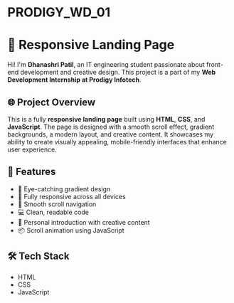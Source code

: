 # PRODIGY_WD_01
# 🚀 Responsive Landing Page

Hi! I'm **Dhanashri Patil**, an IT engineering student passionate about front-end development and creative design. This project is a part of my **Web Development Internship at Prodigy Infotech**.

## 🌐 Project Overview

This is a fully **responsive landing page** built using **HTML**, **CSS**, and **JavaScript**. The page is designed with a smooth scroll effect, gradient backgrounds, a modern layout, and creative content. It showcases my ability to create visually appealing, mobile-friendly interfaces that enhance user experience.

## 📌 Features

- 🌈 Eye-catching gradient design
- 📱 Fully responsive across all devices
- 🔗 Smooth scroll navigation
- 💻 Clean, readable code
- 🧠 Personal introduction with creative content
- 📦 Scroll animation using JavaScript

## 🛠 Tech Stack

- HTML
- CSS
- JavaScript

